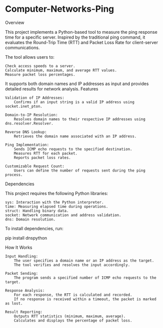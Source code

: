 # Computer-Networks-Ping

Overview

This project implements a Python-based tool to measure the ping response time for a specific server. Inspired by the traditional ping command, it evaluates the Round-Trip Time (RTT) and Packet Loss Rate for client-server communications.

The tool allows users to:

    Check access speeds to a server.
    Calculate minimum, maximum, and average RTT values.
    Measure packet loss percentages.

It supports both domain names and IP addresses as input and provides detailed results for network analysis.
Features

    Validation of IP Addresses:
        Confirms if an input string is a valid IP address using socket.inet_pton.

    Domain-to-IP Resolution:
        Resolves domain names to their respective IP addresses using dns.resolver.Resolver.

    Reverse DNS Lookup:
        Retrieves the domain name associated with an IP address.

    Ping Implementation:
        Sends ICMP echo requests to the specified destination.
        Measures RTT for each packet.
        Reports packet loss rates.

    Customizable Request Count:
        Users can define the number of requests sent during the ping process.

Dependencies

This project requires the following Python libraries:

    sys: Interaction with the Python interpreter.
    time: Measuring elapsed time during operations.
    struct: Handling binary data.
    socket: Network communication and address validation.
    dns: Domain resolution.

To install dependencies, run:

pip install dnspython

How It Works

    Input Handling:
        The user specifies a domain name or an IP address as the target.
        The tool verifies and resolves the input accordingly.

    Packet Sending:
        The program sends a specified number of ICMP echo requests to the target.

    Response Analysis:
        For each response, the RTT is calculated and recorded.
        If no response is received within a timeout, the packet is marked as lost.

    Result Reporting:
        Outputs RTT statistics (minimum, maximum, average).
        Calculates and displays the percentage of packet loss.
